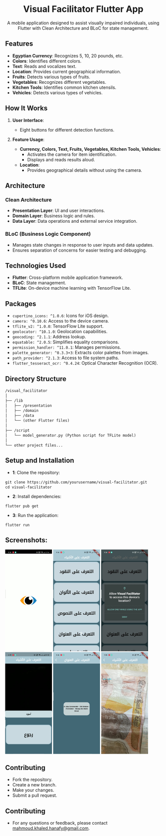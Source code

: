 <h1 align="center">Visual Facilitator Flutter App</h1>

<p align="center">
  A mobile application designed to assist visually impaired individuals, using Flutter with Clean Architecture and BLoC for state management.
</p>

## Features

- **Egyptian Currency**: Recognizes 5, 10, 20 pounds, etc.
- **Colors**: Identifies different colors.
- **Text**: Reads and vocalizes text.
- **Location**: Provides current geographical information.
- **Fruits**: Detects various types of fruits.
- **Vegetables**: Recognizes different vegetables.
- **Kitchen Tools**: Identifies common kitchen utensils.
- **Vehicles**: Detects various types of vehicles.

## How It Works

1. **User Interface**:
    - Eight buttons for different detection functions.

2. **Feature Usage**:
    - **Currency, Colors, Text, Fruits, Vegetables, Kitchen Tools, Vehicles**:
        - Activates the camera for item identification.
        - Displays and reads results aloud.
    - **Location**:
        - Provides geographical details without using the camera.

## Architecture

### Clean Architecture

- **Presentation Layer**: UI and user interactions.
- **Domain Layer**: Business logic and rules.
- **Data Layer**: Data operations and external service integration.

### BLoC (Business Logic Component)

- Manages state changes in response to user inputs and data updates.
- Ensures separation of concerns for easier testing and debugging.

## Technologies Used

- **Flutter**: Cross-platform mobile application framework.
- **BLoC**: State management.
- **TFLite**: On-device machine learning with TensorFlow Lite.

## Packages

- `cupertino_icons: ^1.0.6`: Icons for iOS design.
- `camera: ^0.10.6`: Access to the device camera.
- `tflite_v2: ^1.0.0`: TensorFlow Lite support.
- `geolocator: ^10.1.0`: Geolocation capabilities.
- `geocoding: ^2.1.1`: Address lookup.
- `equatable: ^2.0.5`: Simplifies equality comparisons.
- `permission_handler: ^11.0.1`: Manages permissions.
- `palette_generator: ^0.3.3+3`: Extracts color palettes from images.
- `path_provider: ^2.1.3`: Access to file system paths.
- `flutter_tesseract_ocr: ^0.4.24`: Optical Character Recognition (OCR).

## Directory Structure

```plaintext
/visual_facilitator
│
├── /lib
│   ├── /presentation
│   ├── /domain
│   ├── /data
│   └── (other Flutter files)
│
├── /script
│   └── model_generator.py (Python script for TFLite model)
│
└── other project files...
```
## Setup and Installation

- **1**: Clone the repository:
```plaintext
git clone https://github.com/yourusername/visual-facilitator.git
cd visual-facilitator

```

- **2**: Install dependencies:
```plaintext
flutter pub get
```

- **3**: Run the application:
```plaintext
flutter run
```
## Screenshots:

<img src="screenshots/1.jpeg" alt="Splash Screen" style="width:30%; height:auto;">

<img src="/screenshots/2.jpeg" alt="Home Screen" style="width:30%; height:auto;">

<img src="/screenshots/3.jpeg" alt="User permission Screen" style="width:30%; height:auto;">

<img src="/screenshots/4.jpeg" alt="color detection Screen" style="width:30%; height:auto;">

<img src="/screenshots/5.jpeg" alt="Getting address Screen" style="width:30%; height:auto;">

<img src="/screenshots/6.jpeg" alt="Currency Detection Screen" style="width:30%; height:auto;">

## Contributing

-  Fork the repository.
-  Create a new branch.
-  Make your changes.
-  Submit a pull request.

## Contributing
- For any questions or feedback, please contact mahmoud.khaled.hanafy@gmail.com.

